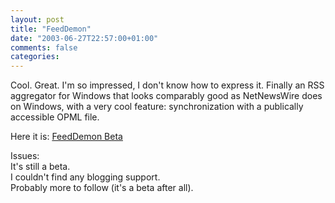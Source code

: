 ```yaml
---
layout: post
title: "FeedDemon"
date: "2003-06-27T22:57:00+01:00"
comments: false
categories: 
---
```


<p>Cool. Great. I'm so impressed, I don't know how to express it. Finally an RSS aggregator for Windows that looks comparably good as NetNewsWire does on Windows, with a very cool feature: synchronization with a publically accessible OPML file. </p>

<p>Here it is: <a href="http://www.bradsoft.com/feeddemon/beta/index.asp" title="FeedDemon Beta">FeedDemon Beta</a></p>

<p>Issues: <br />
It's still a beta.<br />
I couldn't find any blogging support.<br />
Probably more to follow (it's a beta after all).</p>

